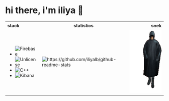 # hi there, i'm iliya 👋

<table style="margin-left: auto; margin-right: auto;" markdown="1">
    <tr>
        <th style="text-align: left;">stack</th>
        <th style="text-align: center;">statistics</th>
        <th style="text-align: right;">snek</th>
    <tr/>
  <tr>
    <td>
        <ul>
            <li>
                <img src="https://img.shields.io/badge/Firebase-DD2C00?style=for-the-badge&logo=firebase&logoColor=black&logoSize=auto" alt="Firebase" />
            </li>
            <li>
                <img src="https://img.shields.io/badge/Unlicense-%23808080?style=for-the-badge&logo=unlicense&logoColor=black&logoSize=auto" alt="Unlicense" />
            </li>
            <li>
                <img src="https://img.shields.io/badge/%2B%2B-%2300599C?style=for-the-badge&logo=c&logoColor=white&logoSize=auto" alt="C++" />
            </li>
            <li>
                <img src="https://img.shields.io/badge/Kibana-%23005571?style=for-the-badge&logo=kibana&logoColor=white&logoSize=auto" alt="Kibana" />
            </li>
        </ul>
    </td>        
    <td>
        <img src="https://github-readme-stats.vercel.app/api/top-langs/?username=iliyalb&langs_count=8&layout=compact&show_icons=true&theme=transparent" alt="https://github.com/iliyalb/github-readme-stats" width="300" height="200" />
    </td>       
    <td>
        <img src="snake.gif" alt="wide snake" width="200" height="200"/>
    </td>
  </tr>
</table>
